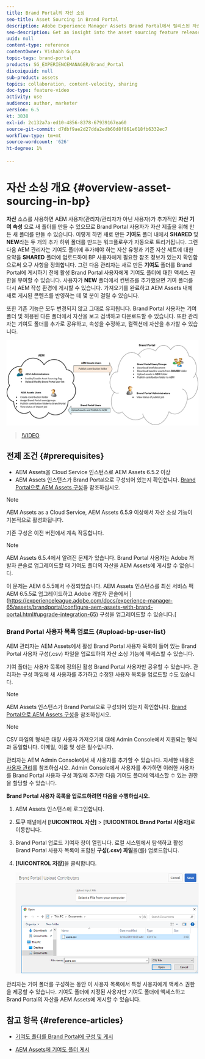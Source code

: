 ```yaml
---
title: Brand Portal의 자산 소싱
seo-title: Asset Sourcing in Brand Portal
description: Adobe Experience Manager Assets Brand Portal에서 릴리스된 자산 소싱 기능에 대한 통찰력을 얻을 수 있습니다.
seo-description: Get an insight into the asset sourcing feature released in the Adobe Experience Manager Assets Brand Portal.
uuid: null
content-type: reference
contentOwner: Vishabh Gupta
topic-tags: brand-portal
products: SG_EXPERIENCEMANAGER/Brand_Portal
discoiquuid: null
sub-product: assets
topics: collaboration, content-velocity, sharing
doc-type: feature-video
activity: use
audience: author, marketer
version: 6.5
kt: 3838
exl-id: 2c132a7a-ed10-4856-8378-67939167ea60
source-git-commit: d7dbf9ae2d27dda2edb60d8f861e618fb6332ec7
workflow-type: tm+mt
source-wordcount: '626'
ht-degree: 1%

---
```


# 자산 소싱 개요 {#overview-asset-sourcing-in-bp}

**자산** 소스를 사용하면 AEM 사용자(관리자/관리자가 아닌 사용자)가 추가적인  **자산 기여 속성** 으로 새 폴더를 만들 수 있으므로 Brand Portal 사용자가 자산 제출을 위해 만든 새 폴더를 만들 수 있습니다. 이렇게 하면 새로 만든 **기여도** 폴더 내에서 **SHARED** 및 **NEW**&#x200B;라는 두 개의 추가 하위 폴더를 만드는 워크플로우가 자동으로 트리거됩니다. 그런 다음 AEM 관리자는 기여도 폴더에 추가해야 하는 자산 유형과 기준 자산 세트에 대한 요약을 **SHARED** 폴더에 업로드하여 BP 사용자에게 필요한 참조 정보가 있는지 확인함으로써 요구 사항을 정의합니다. 그런 다음 관리자는 새로 만든 **기여도** 폴더를 Brand Portal에 게시하기 전에 활성 Brand Portal 사용자에게 기여도 폴더에 대한 액세스 권한을 부여할 수 있습니다. 사용자가 **NEW** 폴더에서 컨텐츠를 추가했으면 기여 폴더를 다시 AEM 작성 환경에 게시할 수 있습니다. 가져오기를 완료하고 AEM Assets 내에 새로 게시된 콘텐츠를 반영하는 데 몇 분이 걸릴 수 있습니다.

또한 기존 기능은 모두 변경되지 않고 그대로 유지됩니다. Brand Portal 사용자는 기여 폴더 및 허용된 다른 폴더에서 자산을 보고 검색하고 다운로드할 수 있습니다. 또한 관리자는 기여도 폴더를 추가로 공유하고, 속성을 수정하고, 컬렉션에 자산을 추가할 수 있습니다.

![Brand Portal 자산 소싱](assets/asset-sourcing.png)

>[!VIDEO](https://video.tv.adobe.com/v/29365/?quality=12)

## 전제 조건 {#prerequisites}

* AEM Assets을 Cloud Service 인스턴스로 AEM Assets 6.5.2 이상
* AEM Assets 인스턴스가 Brand Portal으로 구성되어 있는지 확인합니다. [Brand Portal으로 AEM Assets 구성](../using/configure-aem-assets-with-brand-portal.md)을 참조하십시오.

<!--
* Ensure that your Brand Portal tenant is configured with one AEM Assets author instance.
-->

>[!NOTE]
>
>AEM Assets as a Cloud Service, AEM Assets 6.5.9 이상에서 자산 소싱 기능이 기본적으로 활성화됩니다.
>
>기존 구성은 이전 버전에서 계속 작동합니다.

>[!NOTE]
>
>AEM Assets 6.5.4에서 알려진 문제가 있습니다. Brand Portal 사용자는 Adobe 개발자 콘솔로 업그레이드할 때 기여도 폴더의 자산을 AEM Assets에 게시할 수 없습니다.
>
>이 문제는 AEM 6.5.5에서 수정되었습니다. AEM Assets 인스턴스를 최신 서비스 팩 AEM 6.5.5로 업그레이드하고 Adobe 개발자 콘솔에서 ](https://experienceleague.adobe.com/docs/experience-manager-65/assets/brandportal/configure-aem-assets-with-brand-portal.html#upgrade-integration-65) 구성을 업그레이드할 수 있습니다.[

<!--

>For immediate fix on AEM 6.5.4, it is recommended to [download the hotfix](https://www.adobeaemcloud.com/content/marketplace/marketplaceProxy.html?packagePath=/content/companies/public/adobe/packages/cq650/hotfix/cq-6.5.0-hotfix-33041) and install on your author instance.
-->

<!--
## Configure Asset Sourcing {#configure-asset-sourcing}

**Asset Sourcing** is configured from within the AEM Assets author instance. The administrators can enable the Asset Sourcing feature flag configuration from the **AEM Web Console Configuration** and upload the active Brand Portal users list in **AEM Assets**.

>[!NOTE]
>
>Asset Sourcing is by default enabled on AEM Assets as a Cloud Service. The AEM administrator can directly upload the active Brand Portal users to allow them access to the Asset Sourcing feature.

>[!NOTE]
>
>Before you begin with the configuration, ensure that your AEM Assets instance is configured with Brand Portal. See, [Configure AEM Assets with Brand Portal](../using/configure-aem-assets-with-brand-portal.md). 

The following video demonstrates, how to configure Asset Sourcing on your AEM Assets author instance:

>[!VIDEO](https://video.tv.adobe.com/v/29771)
-->

<!--
### Enable Asset Sourcing {#enable-asset-sourcing}

AEM administrators can enable the Asset Sourcing feature flag from within the AEM Web Console Configuration (a.k.a Configuration Manager).

>[!NOTE]
>
>This step is not applicable for AEM Assets as a Cloud Service.


**To enable Asset Sourcing:**
1. Log in to your AEM Assets author instance and open Configuration Manager. 
Default URL: http:// localhost:4502/system/console/configMgr.
1. Search using the keyword **Asset Sourcing** to locate **[!UICONTROL Asset Sourcing Feature Flag Config]**.
1. Click **[!UICONTROL Asset Sourcing Feature Flag Config]** to open the configuration window.
1. Select the **[!UICONTROL feature.flag.active.status]** check box.
1. Click **[!UICONTROL Save]**.

![](assets/enable-asset-sourcing.png)
-->


### Brand Portal 사용자 목록 업로드 {#upload-bp-user-list}

AEM 관리자는 AEM Assets에서 활성 Brand Portal 사용자 목록이 들어 있는 Brand Portal 사용자 구성(.csv) 파일을 업로드하여 자산 소싱 기능에 액세스할 수 있습니다.

기여 폴더는 사용자 목록에 정의된 활성 Brand Portal 사용자만 공유할 수 있습니다. 관리자는 구성 파일에 새 사용자를 추가하고 수정된 사용자 목록을 업로드할 수도 있습니다.

>[!NOTE]
>
>AEM Assets 인스턴스가 Brand Portal으로 구성되어 있는지 확인합니다. [Brand Portal으로 AEM Assets 구성](../using/configure-aem-assets-with-brand-portal.md)을 참조하십시오.

>[!NOTE]
>
>CSV 파일의 형식은 대량 사용자 가져오기에 대해 Admin Console에서 지원되는 형식과 동일합니다. 이메일, 이름 및 성은 필수입니다.

관리자는 AEM Admin Console에서 새 사용자를 추가할 수 있습니다. 자세한 내용은 [사용자 관리](brand-portal-adding-users.md)를 참조하십시오. Admin Console에서 사용자를 추가하면 이러한 사용자를 Brand Portal 사용자 구성 파일에 추가한 다음 기여도 폴더에 액세스할 수 있는 권한을 할당할 수 있습니다.

**Brand Portal 사용자 목록을 업로드하려면 다음을 수행하십시오.**

1. AEM Assets 인스턴스에 로그인합니다.
1. **도구** 패널에서 **[!UICONTROL 자산]** > **[!UICONTROL Brand Portal 사용자]**&#x200B;로 이동합니다.

1. Brand Portal 업로드 기여자 창이 열립니다.
로컬 시스템에서 탐색하고 활성 Brand Portal 사용자 목록이 포함된 **구성(.csv) 파일**&#x200B;을(를) 업로드합니다.
1. **[!UICONTROL 저장]**&#x200B;을 클릭합니다.

   ![](assets/upload-user-list2.png)


관리자는 기여 폴더를 구성하는 동안 이 사용자 목록에서 특정 사용자에게 액세스 권한을 제공할 수 있습니다. 기여도 폴더에 지정된 사용자만 기여도 폴더에 액세스하고 Brand Portal의 자산을 AEM Assets에 게시할 수 있습니다.

## 참고 항목 {#reference-articles}

* [기여도 폴더를 Brand Portal에 구성 및 게시](brand-portal-publish-contribution-folder-to-brand-portal.md)

* [AEM Assets에 기여도 폴더 게시](brand-portal-publish-contribution-folder-to-aem-assets.md)
